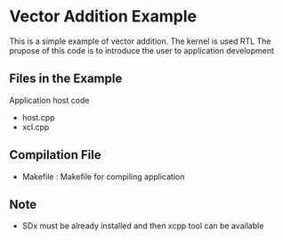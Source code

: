 Vector Addition Example 
============================================

This is a simple example of vector addition. The kernel is used RTL
The prupose of this
 code is to introduce the user to application development

Files in the Example
----------------------
Application host code

- host.cpp
- xcl.cpp 

Compilation File
--------------------------------
* Makefile : Makefile for compiling application

Note
--------------------------------
* SDx must be already installed and then xcpp tool can be available 

